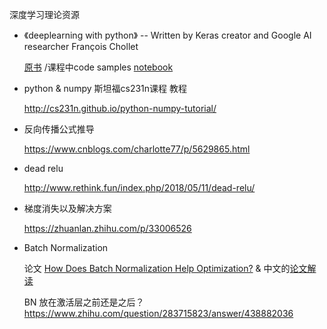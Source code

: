 深度学习理论资源

* 《deeplearning with python》 -- Written by Keras creator and Google AI researcher François Chollet
  
  [原书](https://www.manning.com/books/deep-learning-with-python) /课程中code samples
  [notebook](https://github.com/fchollet/deep-learning-with-python-notebooks)
  
* python & numpy 斯坦福cs231n课程 教程

  http://cs231n.github.io/python-numpy-tutorial/
  
* 反向传播公式推导

  https://www.cnblogs.com/charlotte77/p/5629865.html

* dead relu 

  http://www.rethink.fun/index.php/2018/05/11/dead-relu/

* 梯度消失以及解决方案

  https://zhuanlan.zhihu.com/p/33006526

* Batch Normalization

  论文 [How Does Batch Normalization Help Optimization?](https://arxiv.org/pdf/1805.11604.pdf) & 中文的[论文解读](https://zhuanlan.zhihu.com/p/52749286)
  
  BN 放在激活层之前还是之后？ https://www.zhihu.com/question/283715823/answer/438882036
